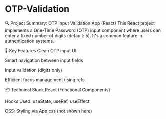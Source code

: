 # OTP-Validation

🔍 Project Summary: OTP Input Validation App (React)
This React project implements a One-Time Password (OTP) input component where users can enter a fixed number of digits (default: 5). It's a common feature in authentication systems.

📌 Key Features
Clean OTP input UI

Smart navigation between input fields

Input validation (digits only)

Efficient focus management using refs

📦 Technical Stack
React (Functional Components)

Hooks Used: useState, useRef, useEffect

CSS: Styling via App.css (not shown here)
